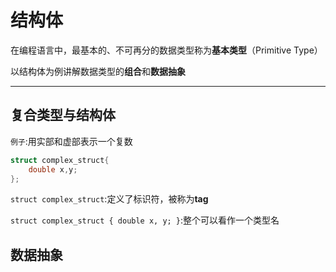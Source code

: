 # 结构体

在编程语言中，最基本的、不可再分的数据类型称为**基本类型**（Primitive Type）

以结构体为例讲解数据类型的**组合**和**数据抽象**

---

## 复合类型与结构体

`例子`:用实部和虚部表示一个复数

```c
struct complex_struct{
	double x,y;
};
```

`struct complex_struct`:定义了标识符，被称为**tag**

`struct complex_struct { double x, y; }`:整个可以看作一个类型名

## 数据抽象

